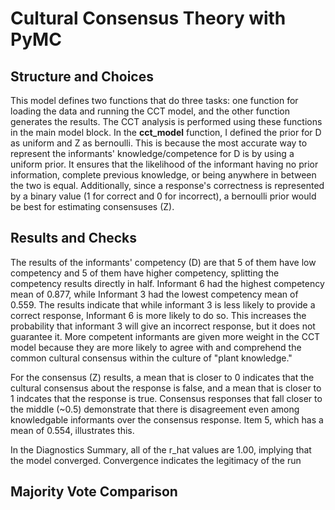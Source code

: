 # Cultural Consensus Theory with PyMC

## Structure and Choices
This model defines two functions that do three tasks: one function for loading the data and running the CCT model, and the other function generates the results. The CCT analysis is performed using these functions in the main model block.
In the **cct_model** function, I defined the prior for D as uniform and Z as bernoulli. This is because the most accurate way to represent the informants' knowledge/competence for D is by using a uniform prior. It ensures that the likelihood of the informant having no prior information, complete previous knowledge, or being anywhere in between the two is equal. Additionally, since a response's correctness is represented by a binary value (1 for correct and 0 for incorrect), a bernoulli prior would be best for estimating consensuses (Z).

## Results and Checks
The results of the informants' competency (D) are that 5 of them have low competency and 5 of them have higher competency, splitting the competency results directly in half. Informant 6 had the highest competency mean of 0.877, while Informant 3 had the lowest competency mean of 0.559. The results indicate that while informant 3 is less likely to provide a correct response, Informant 6 is more likely to do so. This increases the probability that informant 3 will give an incorrect response, but it does not guarantee it. More competent informants are given more weight in the CCT model because they are more likely to agree with and comprehend the common cultural consensus within the culture of "plant knowledge."

For the consensus (Z) results, a mean that is closer to 0 indicates that the cultural consensus about the response is false, and a mean that is closer to 1 indcates that the response is true. Consensus responses that fall closer to the middle (~0.5) demonstrate that there is disagreement even among knowledgable informants over the consensus response. Item 5, which has a mean of 0.554, illustrates this.

In the Diagnostics Summary, all of the r_hat values are 1.00, implying that the model converged. Convergence indicates the legitimacy of the run




## Majority Vote Comparison


